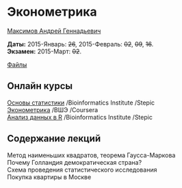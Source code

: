 # Эконометрика

[Максимов Андрей Геннадьевич](https://www.hse.ru/org/persons/201498)

**Даты:** 2015-Январь: ~~26~~, 2015-Февраль: ~~02~~, ~~09~~, ~~16~~.  
**Экзамен:** 2015-Март: ~~02~~.

[Файлы](https://yadi.sk/d/l6_9Wl7Trgnix/150119%2C%20Эконометрика)


## Онлайн курсы

[Основы статистики](https://stepic.org/course/Основы-статистики-76) /Bioinformatics Institute /Stepic  
[Эконометрика](https://www.coursera.org/course/econometrics) /ВШЭ /Coursera  
[Анализ данных в R](https://stepic.org/course/Анализ-данных-в-R-129) /Bioinformatics Institute /Stepic  


## Содержание лекций

Метод наименьших квадратов, теорема Гаусса-Маркова  
Почему Голландия демократическая страна?  
Схема проведения статистического исследования  
Покупка квартиры в Москве  
